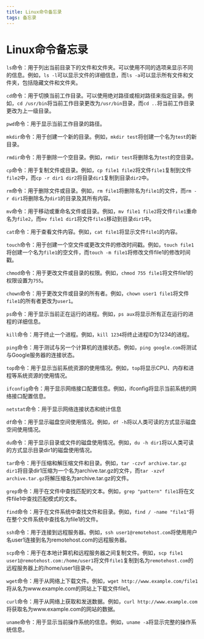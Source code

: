 ```yaml
---
title: Linux命令备忘录
tags: 备忘录
---
```


# Linux命令备忘录

`ls`命令：用于列出当前目录下的文件和文件夹。可以使用不同的选项来显示不同的信息。例如，`ls -l`可以显示文件的详细信息，而`ls -a`可以显示所有文件和文件夹，包括隐藏文件和文件夹。

`cd`命令：用于切换当前工作目录。可以使用绝对路径或相对路径来指定目录。例如，`cd /usr/bin`将当前工作目录更改为`/usr/bin`目录，而`cd ..`将当前工作目录更改为上一级目录。

`pwd`命令：用于显示当前工作目录的路径。

`mkdir`命令：用于创建一个新的目录。例如，`mkdir test`将创建一个名为`test`的新目录。

`rmdir`命令：用于删除一个空目录。例如，`rmdir test`将删除名为`test`的空目录。

`cp`命令：用于复制文件或目录。例如，`cp file1 file2`将文件`file1`复制到文件`file2`中，而`cp -r dir1 dir2`将目录`dir1`复制到目录`dir2`中。

`rm`命令：用于删除文件或目录。例如，`rm file1`将删除名为`file1`的文件，而`rm -r dir1`将删除名为`dir1`的目录及其所有内容。

`mv`命令：用于移动或重命名文件或目录。例如，`mv file1 file2`将文件`file1`重命名为`file2`，而`mv file1 dir1`将文件`file1`移动到目录`dir1`中。

`cat`命令：用于查看文件内容。例如，`cat file1`将显示文件`file1`的内容。

`touch`命令：用于创建一个空文件或更改文件的修改时间戳。例如，`touch file1`将创建一个名为`file1`的空文件，而`touch -m file1`将修改文件file1的修改时间戳。

`chmod`命令：用于更改文件或目录的权限。例如，`chmod 755 file1`将文件file1的权限设置为`755`。

`chown`命令：用于更改文件或目录的所有者。例如，`chown user1 file1`将文件`file1`的所有者更改为`user1`。

`ps`命令：用于显示当前正在运行的进程。例如，`ps aux`将显示所有正在运行的进程的详细信息。

`kill`命令：用于终止一个进程。例如，`kill 1234`将终止进程ID为1234的进程。

`ping`命令：用于测试与另一个计算机的连接状态。例如，`ping google.com`将测试与Google服务器的连接状态。

`top`命令：用于显示当前系统资源的使用情况。例如，`top`将显示CPU、内存和进程等系统资源的使用情况。

`ifconfig`命令：用于显示网络接口配置信息。例如，ifconfig将显示当前系统的网络接口配置信息。

`netstat`命令：用于显示网络连接状态和统计信息

`df`命令：用于显示磁盘空间使用情况。例如，`df -h`将以人类可读的方式显示磁盘空间使用情况。

`du`命令：用于显示目录或文件的磁盘使用情况。例如，`du -h dir1`将以人类可读的方式显示目录dir1的磁盘使用情况。

`tar`命令：用于压缩和解压缩文件和目录。例如，`tar -czvf archive.tar.gz dir1`将目录dir1压缩为一个名为archive.tar.gz的文件，而`tar -xzvf archive.tar.gz`将解压缩名为archive.tar.gz的文件。

`grep`命令：用于在文件中查找匹配的文本。例如，`grep "pattern" file1`将在文件file1中查找匹配模式的文本。

`find`命令：用于在文件系统中查找文件和目录。例如，`find / -name "file1"`将在整个文件系统中查找名为file1的文件。

`ssh`命令：用于连接到远程服务器。例如，`ssh user1@remotehost.com`将使用用户名user1连接到名为remotehost.com的远程服务器。

`scp`命令：用于在本地计算机和远程服务器之间复制文件。例如，`scp file1 user1@remotehost.com:/home/user1`将文件`file1`复制到名为`remotehost.com`的远程服务器上的/home/user1目录中。

`wget`命令：用于从网络上下载文件。例如，`wget http://www.example.com/file1`将从名为www.example.com的网站上下载文件file1。

`curl`命令：用于从网络上获取和发送数据。例如，`curl http://www.example.com`将获取名为www.example.com的网站的数据。

`uname`命令：用于显示当前操作系统的信息。例如，`uname -a`将显示完整的操作系统信息。
